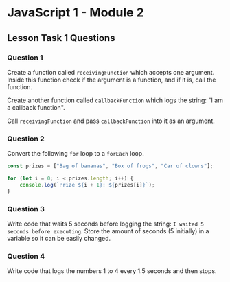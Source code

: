# JavaScript 1 - Module 2

## Lesson Task 1 Questions

### Question 1

Create a function called `receivingFunction` which accepts one argument. Inside this function check if the argument is a function, and if it is, call the function.

Create another function called `callbackFunction` which logs the string: "I am a callback function".

Call `receivingFunction` and pass `callbackFunction` into it as an argument.

### Question 2

Convert the following `for` loop to a `forEach` loop.

```js
const prizes = ["Bag of bananas", "Box of frogs", "Car of clowns"];

for (let i = 0; i < prizes.length; i++) {
    console.log(`Prize ${i + 1}: ${prizes[i]}`);
}
```

### Question 3

Write code that waits 5 seconds before logging the string: `I waited 5 seconds before executing`. Store the amount of seconds (5 initially) in a variable so it can be easily changed.

### Question 4

Write code that logs the numbers 1 to 4 every 1.5 seconds and then stops.
